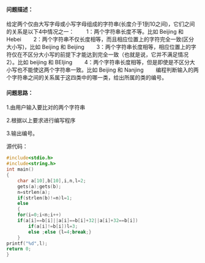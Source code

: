 #### 问题描述：

给定两个仅由大写字母或小写字母组成的字符串(长度介于1到10之间)，它们之间的关系是以下4中情况之一：
　　1：两个字符串长度不等。比如 Beijing 和 Hebei
　　2：两个字符串不仅长度相等，而且相应位置上的字符完全一致(区分大小写)，比如 Beijing 和 Beijing
　　3：两个字符串长度相等，相应位置上的字符仅在不区分大小写的前提下才能达到完全一致（也就是说，它并不满足情况2）。比如 beijing 和 BEIjing
　　4：两个字符串长度相等，但是即使是不区分大小写也不能使这两个字符串一致。比如 Beijing 和 Nanjing
　　编程判断输入的两个字符串之间的关系属于这四类中的哪一类，给出所属的类的编号。

#### 问题思路：

1.由用户输入要比对的两个字符串

2.根据以上要求进行编写程序

3.输出编号。

源代码：

```c
#include<stdio.h>
#include<string.h>
int main()
{
	char a[10],b[10],i,n,l=2;
	gets(a);gets(b);
	n=strlen(a);
	if(strlen(b)!=n)l=1;
	else
	{
	for(i=0;i<n;i++)
	if(a[i]==b[i]||a[i]==b[i]+32||a[i]+32==b[i])
		if(a[i]!=b[i])l=3;
		else ;else {l=4;break;}
	}
printf("%d",l);
return 0;
}  
```

